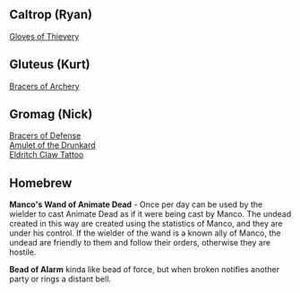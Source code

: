 ## Caltrop (Ryan)
[Gloves of Thievery](https://www.dndbeyond.com/magic-items/gloves-of-thievery)<br/>

## Gluteus (Kurt)
[Bracers of Archery](https://www.dndbeyond.com/magic-items/bracers-of-archery)<br/>

## Gromag (Nick)
[Bracers of Defense](https://www.dndbeyond.com/magic-items/bracers-of-defense)<br/>
[Amulet of the Drunkard](https://www.dndbeyond.com/magic-items/amulet-of-the-drunkard)<br/>
[Eldritch Claw Tattoo](https://www.dndbeyond.com/magic-items/eldritch-claw-tattoo)<br/>


## Homebrew

**Manco's Wand of Animate Dead** - Once per day can be used by the wielder to cast Animate Dead as if it were being cast by Manco.  The undead created in this way are created using the statistics of Manco, and they are under his control.  If the wielder of the wand is a known ally of Manco, the undead are friendly to them and follow their orders, otherwise they are hostile.

**Bead of Alarm** kinda like bead of force, but when broken notifies another party or rings a distant bell.

